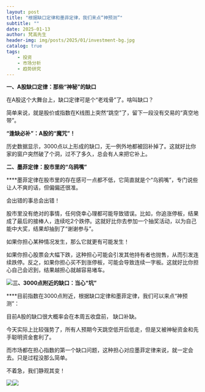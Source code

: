 ```yaml
---
layout: post
title: "根据缺口定律和墨菲定律，我们来点“神预测”"
subtitle: ""
date: 2025-01-13
author: 梵高先生
header-img: img/posts/2025/01/investment-bg.jpg
catalog: true
tags:
    - 投资
    - 市场分析
    - 趋势研究
---
```


**一、A股缺口定律：那些“神秘”的缺口**

在A股这个大舞台上，缺口定律可是个“老戏骨”了。啥叫缺口？

简单来说，就是股价或指数在K线图上突然“跳空”了，留下一段没有交易的“真空地带”。

**“逢缺必补”：A股的“魔咒”！**

历史数据显示，3000点以上形成的缺口，无一例外地都被回补掉了。这就好比你家的窗户突然破了个洞，过不了多久，总会有人来把它补上。

**二、墨菲定律：股市里的“乌鸦嘴”**

****墨菲定律在股市里的存在感可一点都不低，它简直就是个“乌鸦嘴”，专门说些让人不爽的话，但偏偏还很准。

会出错的事总会出错！

股市里没有绝对的事情，任何侥幸心理都可能导致错误。比如，你追涨停板，结果成了最后的接棒人，连续吃2个跌停。这就好比你去参加一个抽奖活动，以为自己能中大奖，结果却抽到了“谢谢参与”。

如果你担心某种情况发生，那么它就更有可能发生！

如果你担心股票会大幅下跌，这种担心可能会引发其他持有者也抛售，从而引发连续跌停。反之，如果你担心买不到涨停板，可能会导致连续一字板。这就好比你担心自己会迟到，结果越担心就越容易堵车。

![](https://mmbiz.qpic.cn/sz_mmbiz_jpg/https://mmbiz.qpic.cn/sz_mmbiz_jpg/ViaIfpMVXKTQY5BltCuxvYJmLkiaww8M2tRC6r8mHdL3pEFTyialANZvA5Eia12YPLPrUkG23WKhADn6dZ98gts1Hw/640?wx_fmt=jpeg)**三、3000点附近的缺口：当心“坑”**

****目前指数在3000点附近，根据缺口定律和墨菲定律，我们可以来点“神预测”：

目前A股的缺口很大概率会在本周五收盘前， 缺口补缺。

今天实际上比较强势了，所有人预期今天跳空低开后低走，但是又被神秘资金和先手聪明资金套利了。

而市场都在担心指数的第一个缺口问题，这种担心对应墨菲定律来说，就一定会去。只是过程没那么简单。

不着急，我们静观其变！

![](https://mmbiz.qpic.cn/sz_mmbiz_jpg/https://mmbiz.qpic.cn/sz_mmbiz_jpg/ViaIfpMVXKTQY5BltCuxvYJmLkiaww8M2tWlJbszuOlcom1IYzmoicibiaOJEqorHmaJLfGjATfPZ7JR3uXTTuItuuw/640?wx_fmt=jpeg)![](https://mmbiz.qpic.cn/sz_mmbiz_jpg/https://mmbiz.qpic.cn/sz_mmbiz_jpg/ViaIfpMVXKTQY5BltCuxvYJmLkiaww8M2tFwSjG8QJMOlib73VR4emgV6jh8EIkGXhgIWf80wGoEJ9vVUMZRdCOKQ/640?wx_fmt=jpeg)